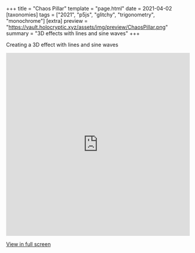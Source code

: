 +++
title = "Chaos Pillar"
template = "page.html"
date = 2021-04-02
[taxonomies]
tags = ["2021", "p5js", "glitchy", "trigonometry", "monochrome"]
[extra]
preview = "https://vault.holocryptic.xyz/assets/img/preview/ChaosPillar.png"
summary = "3D effects with lines and sine waves"
+++

Creating a 3D effect with lines and sine waves

<embed
type="text/html"
src="https://vault.holocryptic.xyz/src/2021/ChaosPillar"
width="500"
height="500"
/>

<a target=_blank href="https://vault.holocryptic.xyz/src/2021/ChaosPillar">View in full screen</a>